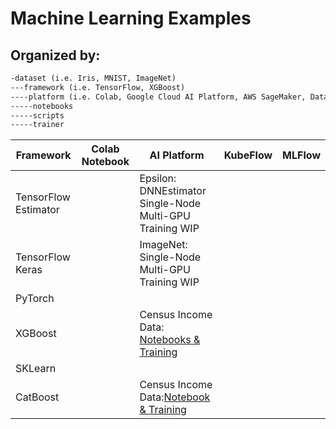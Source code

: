 # Machine Learning Examples
## Organized by:
```markdown
-dataset (i.e. Iris, MNIST, ImageNet)
---framework (i.e. TensorFlow, XGBoost)
----platform (i.e. Colab, Google Cloud AI Platform, AWS SageMaker, Databricks etc.)
-----notebooks
-----scripts
-----trainer

```

| Framework            | Colab Notebook |AI Platform | KubeFlow | MLFlow | 
| -----------          | ----------- |----------- |----------|----------|
| TensorFlow Estimator |        | Epsilon: DNNEstimator Single-Node Multi-GPU Training WIP       |     |                 |
| TensorFlow Keras     |         | ImageNet: Single-Node Multi-GPU Training WIP         |     |                 |
| PyTorch              |         |        |     |                 |
| XGBoost              |        | Census Income Data: [Notebooks & Training](https://github.com/mchrestkha/machine_learning_examples/tree/master/census/catboost/gcp_ai_platform)        |     |                 |
| SKLearn              |         |        |     |                 |
| CatBoost             |            |  Census Income Data:[Notebook & Training](https://github.com/mchrestkha/machine_learning_examples/tree/master/census/xgboost/gcp_ai_platform)      |     |                 |
